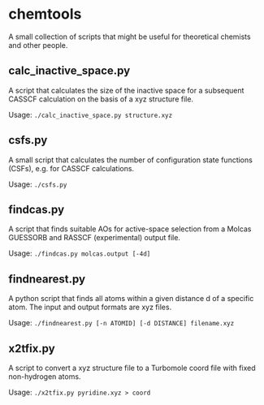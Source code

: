 # chemtools
A small collection of scripts that might be useful for theoretical chemists and other people.

## calc\_inactive\_space.py
A script that calculates the size of the inactive space for a subsequent CASSCF calculation on the basis of a xyz structure file.

Usage:
`./calc_inactive_space.py structure.xyz`

## csfs.py
A small script that calculates the number of configuration state functions (CSFs), e.g. for CASSCF calculations.

Usage:
`./csfs.py`

## findcas.py
A script that finds suitable AOs for active-space selection from a Molcas GUESSORB and RASSCF (experimental) output file.

Usage:
`./findcas.py molcas.output [-4d]`

## findnearest.py
A python script that finds all atoms within a given distance d of a specific atom. The input and output formats are xyz files.

Usage:
`./findnearest.py [-n ATOMID] [-d DISTANCE] filename.xyz`

## x2tfix.py
A script to convert a xyz structure file to a Turbomole coord file with fixed non-hydrogen atoms.

Usage:
`./x2tfix.py pyridine.xyz > coord`
